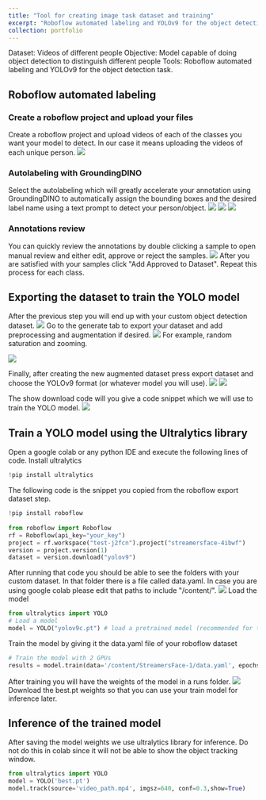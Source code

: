 ```yaml
---
title: "Tool for creating image task dataset and training"
excerpt: "Roboflow automated labeling and YOLOv9 for the object detection task"
collection: portfolio
---
```


Dataset: Videos of different people 
Objective: Model capable of doing object detection to distinguish different people
Tools: Roboflow automated labeling and YOLOv9 for the object detection task.
## Roboflow automated labeling
### Create a roboflow project and upload your files
Create a roboflow project and upload videos of each of the classes you want your model to detect. In our case it means uploading the videos of each unique person. 
![](/images/Pasted_image_20240809154612.png)
### Autolabeling with GroundingDINO
Select the autolabeling which will greatly accelerate your annotation using GroundingDINO to automatically assign the bounding boxes and the desired label name using a text prompt to detect your person/object.
![](/images/Pasted_image_20240809160247.png)
![](/images/Pasted_image_20240809160305.png)
![](/images/Pasted_image_20240809160526.png)
### Annotations review
You can quickly review the annotations by double clicking a sample to open manual review and either edit, approve or reject the samples.
![](/images/Pasted_image_20240809160626.png)
After you are satisfied with your samples click "Add Approved to Dataset".
Repeat this process for each class.
## Exporting the dataset to train the YOLO model
After the previous step you will end up with your custom object detection dataset.
![](/images/Pasted_image_20240809160849.png)
Go to the generate tab to export your dataset and add preprocessing and augmentation if desired.
![](/images/Pasted_image_20240809161004.png)
For example, random saturation and zooming.

![](/images/Pasted_image_20240809161317.png)

Finally, after creating the new augmented dataset press export dataset and choose the YOLOv9 format (or whatever model you will use).
![](/images/Pasted_image_20240809161449.png)
![](/images/Pasted_image_20240809161713.png)

The show download code will you give a code snippet which we will use to train the YOLO model.
![](/images/Pasted_image_20240809161835.png)

## Train a YOLO model using the Ultralytics library
Open a google colab or any python IDE and execute the following lines of code.
Install ultralytics
```python 
!pip install ultralytics
```
The following code is the snippet you copied from the roboflow export dataset step. 
```python 
!pip install roboflow
  
from roboflow import Roboflow
rf = Roboflow(api_key="your_key")
project = rf.workspace("test-j2fcn").project("streamersface-4ibwf")
version = project.version(1)
dataset = version.download("yolov9")
```
After running that code you should be able to see the folders with your custom dataset.
In that folder there is a file called data.yaml. In case you are using google colab please edit that paths to include "/content/".
![](Pasted_image_20240809162920.png)
Load the model
```python 
from ultralytics import YOLO
# Load a model
model = YOLO("yolov9c.pt") # load a pretrained model (recommended for training)
```
Train the model by giving it the data.yaml file of your roboflow dataset
```python
# Train the model with 2 GPUs
results = model.train(data='/content/StreamersFace-1/data.yaml', epochs=30, imgsz=640)
```
After training you will have the weights of the model in a runs folder.
![](Pasted_image_20240809183159.png)
Download the best.pt weights so that you can use your train model for inference later.
## Inference of the trained model
After saving the model weights we use ultralytics library for inference. Do not do this in colab since it will not be able to show the object tracking window.
```python
from ultralytics import YOLO
model = YOLO('best.pt')
model.track(source='video_path.mp4', imgsz=640, conf=0.3,show=True)
```
